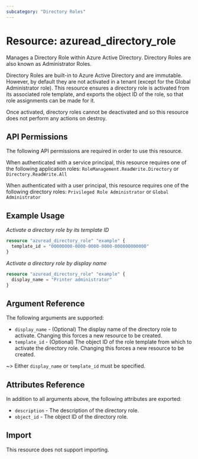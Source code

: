 ```yaml
---
subcategory: "Directory Roles"
---
```


# Resource: azuread_directory_role

Manages a Directory Role within Azure Active Directory. Directory Roles are also known as Administrator Roles.

Directory Roles are built-in to Azure Active Directory and are immutable. However, by default they are not activated in a tenant (except for the Global Administrator role). This resource ensures a directory role is activated from its associated role template, and exports the object ID of the role, so that role assignments can be made for it.

Once activated, directory roles cannot be deactivated and so this resource does not perform any actions on destroy.

## API Permissions

The following API permissions are required in order to use this resource.

When authenticated with a service principal, this resource requires one of the following application roles: `RoleManagement.ReadWrite.Directory` or `Directory.ReadWrite.All`

When authenticated with a user principal, this resource requires one of the following directory roles: `Privileged Role Administrator` or `Global Administrator`

## Example Usage

*Activate a directory role by its template ID*

```terraform
resource "azuread_directory_role" "example" {
  template_id = "00000000-0000-0000-0000-000000000000"
}
```

*Activate a directory role by display name*

```terraform
resource "azuread_directory_role" "example" {
  display_name = "Printer administrator"
}
```

## Argument Reference

The following arguments are supported:

* `display_name` - (Optional) The display name of the directory role to activate. Changing this forces a new resource to be created.
* `template_id` - (Optional) The object ID of the role template from which to activate the directory role. Changing this forces a new resource to be created.

~> Either `display_name` or `template_id` must be specified.

## Attributes Reference

In addition to all arguments above, the following attributes are exported:

* `description` - The description of the directory role.
* `object_id` - The object ID of the directory role.

## Import

This resource does not support importing.
